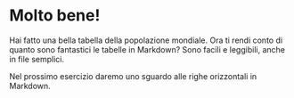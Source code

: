 # Molto bene!

Hai fatto una bella tabella della popolazione mondiale. Ora ti rendi conto di quanto sono fantastici le tabelle in Markdown? Sono facili e leggibili, anche in file semplici.

Nel prossimo esercizio daremo uno sguardo alle righe orizzontali in Markdown.